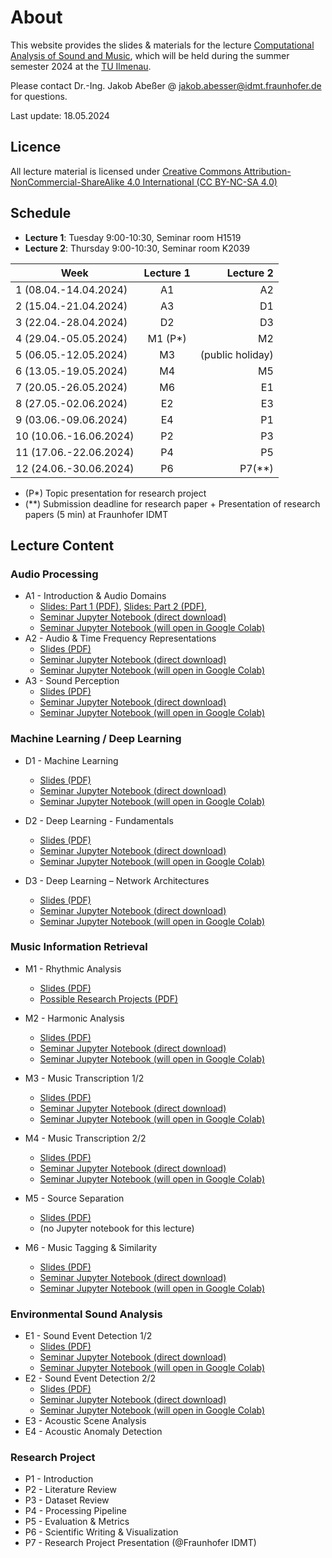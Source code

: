 # About

This website provides the slides & materials for the lecture [Computational Analysis of Sound and Music](https://www.tu-ilmenau.de/modultafeln/?fnqall=201260), 
which will be held during the summer semester 2024 at the [TU Ilmenau](https://www.tu-ilmenau.de/).

Please contact Dr.-Ing. Jakob Abeßer @ <jakob.abesser@idmt.fraunhofer.de> for questions.

Last update: 18.05.2024

## Licence 

All lecture material is licensed under [Creative Commons Attribution-NonCommercial-ShareAlike 4.0 International (CC BY-NC-SA 4.0)](https://creativecommons.org/licenses/by-nc-sa/4.0/)

## Schedule

- **Lecture 1**: Tuesday 9:00-10:30, Seminar room H1519
- **Lecture 2**: Thursday 9:00-10:30, Seminar room K2039  

| Week                    | Lecture 1 |        Lecture 2 | 
|-------------------------|:---------:|-----------------:|
| 1  (08.04.-14.04.2024)  |    A1     |               A2 |
| 2  (15.04.-21.04.2024)  |    A3     |               D1 |
| 3  (22.04.-28.04.2024)  |    D2     |               D3 |
| 4  (29.04.-05.05.2024)  |  M1 (P*)  |               M2 |
| 5  (06.05.-12.05.2024)  |    M3     | (public holiday) |
| 6  (13.05.-19.05.2024)  |    M4     |               M5 |
| 7  (20.05.-26.05.2024)  |    M6     |               E1 |
| 8  (27.05.-02.06.2024)  |    E2     |               E3 |
| 9  (03.06.-09.06.2024)  |    E4     |               P1 |
| 10  (10.06.-16.06.2024) |    P2     |               P3 |
| 11  (17.06.-22.06.2024) |    P4     |               P5 |
| 12  (24.06.-30.06.2024) |    P6     |           P7(**) |

- (P*) Topic presentation for research project
- (**) Submission deadline for research paper + Presentation of research papers (5 min) at Fraunhofer IDMT

## Lecture Content

### Audio Processing

- A1 - Introduction & Audio Domains 
  - [Slides: Part 1 (PDF)](lectures/CASM_0_Introduction.pdf), [Slides: Part 2 (PDF)](lectures/CASM_A_1_Audio_Domains.pdf),  
  - [Seminar Jupyter Notebook (direct download)](notebooks/CASM_A_1_Audio_Domains.ipynb)
  - [Seminar Jupyter Notebook (will open in Google Colab)](https://colab.research.google.com/github/machinelistening/casm/blob/main/notebooks/CASM_A_1_Audio_Domains.ipynb)
- A2 - Audio & Time Frequency Representations
  - [Slides (PDF)](lectures/CASM_A_2_Audio_Time_Frequency_Representations.pdf)
  - [Seminar Jupyter Notebook (direct download)](notebooks/CASM_A_2_Audio_Time_Frequency_Representations.ipynb)
  - [Seminar Jupyter Notebook (will open in Google Colab)](https://colab.research.google.com/github/machinelistening/casm/blob/main/notebooks/CASM_A_2_Audio_Time_Frequency_Representations.ipynb)
- A3 - Sound Perception
  - [Slides (PDF)](lectures/CASM_A_3_Sound_Perception.pdf)
  - [Seminar Jupyter Notebook (direct download)](notebooks/CASM_A_3_Sound_Perception.ipynb)
  - [Seminar Jupyter Notebook (will open in Google Colab)](https://colab.research.google.com/github/machinelistening/casm/blob/main/notebooks/CASM_A_3_Sound_Perception.ipynb)

### Machine Learning / Deep Learning

- D1 - Machine Learning
  - [Slides (PDF)](lectures/CASM_DL_1_Machine_Learning.pdf)
  - [Seminar Jupyter Notebook (direct download)](notebooks/CASM_D_1_Machine_Learning.ipynb)
  - [Seminar Jupyter Notebook (will open in Google Colab)](https://colab.research.google.com/github/machinelistening/casm/blob/main/notebooks/CASM_D_1_Machine_Learning.ipynb)

- D2 - Deep Learning - Fundamentals
  - [Slides (PDF)](lectures/CASM_DL_2_Deep_Learning_Fundamentals.pdf)
  - [Seminar Jupyter Notebook (direct download)](notebooks/CASM_D_2_Deep_Learning_Fundamentals.ipynb)
  - [Seminar Jupyter Notebook (will open in Google Colab)](https://colab.research.google.com/github/machinelistening/casm/blob/main/notebooks/CASM_D_2_Deep_Learning_Fundamentals.ipynb)

- D3 - Deep Learning – Network Architectures
  - [Slides (PDF)](lectures/CASM_DL_3_Deep_Learning_Network_Architectures.pdf)
  - [Seminar Jupyter Notebook (direct download)](notebooks/CASM_DL_3_Deep_Learning_Network_Architectures.ipynb)
  - [Seminar Jupyter Notebook (will open in Google Colab)](https://colab.research.google.com/github/machinelistening/casm/blob/main/notebooks/CASM_DL_3_Deep_Learning_Network_Architectures.ipynb)

### Music Information Retrieval

- M1 - Rhythmic Analysis
  - [Slides (PDF)](lectures/CASM_MIR_1_Rhythmic_Analysis.pdf)
  - [Possible Research Projects (PDF)](lectures/CASM_Research_Project_Topics.pdf)
- M2 - Harmonic Analysis
  - [Slides (PDF)](lectures/CASM_MIR_2_Harmonic_Analysis.pdf)
  - [Seminar Jupyter Notebook (direct download)](notebooks/CASM_MIR_2_Harmonic_Analysis.ipynb)
  - [Seminar Jupyter Notebook (will open in Google Colab)](https://colab.research.google.com/github/machinelistening/casm/blob/main/notebooks/CASM_MIR_2_Harmonic_Analysis.ipynb)
- M3 - Music Transcription 1/2
  - [Slides (PDF)](lectures/CASM_MIR_3_Music_Transcription_1.pdf)
  - [Seminar Jupyter Notebook (direct download)](notebooks/CASM_MIR_3_Music_Transcription_1.ipynb)
  - [Seminar Jupyter Notebook (will open in Google Colab)](https://colab.research.google.com/github/machinelistening/casm/blob/main/notebooks/CASM_MIR_3_Music_Transcription_1.ipynb)
- M4 - Music Transcription 2/2
  - [Slides (PDF)](lectures/CASM_MIR_4_Music_Transcription_2.pdf)
  - [Seminar Jupyter Notebook (direct download)](notebooks/CASM_MIR_4_Music_Transcription_2.ipynb)
  - [Seminar Jupyter Notebook (will open in Google Colab)](https://colab.research.google.com/github/machinelistening/casm/blob/main/notebooks/CASM_MIR_4_Music_Transcription_2.ipynb)
- M5 - Source Separation
  - [Slides (PDF)](lectures/CASM_MIR_5_Source_Separation.pdf)
  - (no Jupyter notebook for this lecture)

- M6 - Music Tagging & Similarity
  - [Slides (PDF)](lectures/CASM_MIR_6_Music_Tagging.pdf)
  - [Seminar Jupyter Notebook (direct download)](notebooks/CASM_MIR_6_Music_Tagging.ipynb)
  - [Seminar Jupyter Notebook (will open in Google Colab)](https://colab.research.google.com/github/machinelistening/casm/blob/main/notebooks/CASM_MIR_6_Music_Tagging.ipynb)

### Environmental Sound Analysis

- E1 - Sound Event Detection 1/2
  - [Slides (PDF)](lectures/CASM_ESA_1_Sound_Event_Detection_1.pdf)
  - [Seminar Jupyter Notebook (direct download)](notebooks/CASM_ESA_1_Sound_Event_Detection_1.ipynb)
  - [Seminar Jupyter Notebook (will open in Google Colab)](https://colab.research.google.com/github/machinelistening/casm/blob/main/notebooks/CASM_ESA_1_Sound_Event_Detection_1.ipynb)
- E2 - Sound Event Detection 2/2
  - [Slides (PDF)](lectures/CASM_ESA_2_Sound_Event_Detection_2.pdf)
  - [Seminar Jupyter Notebook (direct download)](notebooks/CASM_ESA_2_Sound_Event_Detection_2.ipynb)
  - [Seminar Jupyter Notebook (will open in Google Colab)](https://colab.research.google.com/github/machinelistening/casm/blob/main/notebooks/CASM_ESA_2_Sound_Event_Detection_2.ipynb)
- E3 - Acoustic Scene Analysis
- E4 - Acoustic Anomaly Detection

### Research Project

- P1 - Introduction
- P2 - Literature Review
- P3 - Dataset Review
- P4 - Processing Pipeline
- P5 - Evaluation & Metrics
- P6 - Scientific Writing & Visualization
- P7 - Research Project Presentation (@Fraunhofer IDMT)

